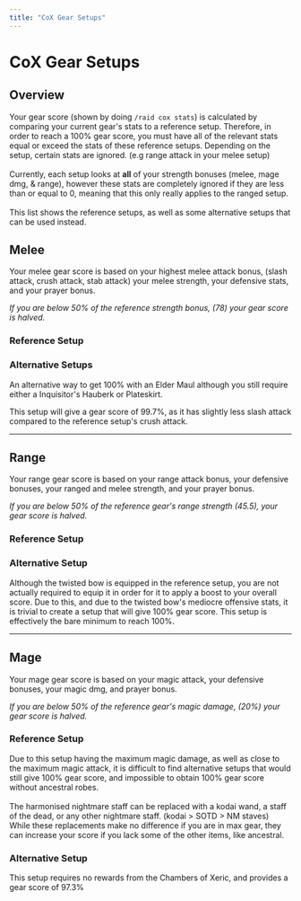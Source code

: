 ```yaml
---
title: "CoX Gear Setups"
---
```


# CoX Gear Setups

## Overview

Your gear score (shown by doing `/raid cox stats`) is calculated by comparing your current gear's stats to a reference setup. Therefore, in order to reach a 100% gear score, you must have all of the relevant stats equal or exceed the stats of these reference setups. Depending on the setup, certain stats are ignored. (e.g range attack in your melee setup)\
\
Currently, each setup looks at **all** of your strength bonuses (melee, mage dmg, & range), however these stats are completely ignored if they are less than or equal to 0, meaning that this only really applies to the ranged setup.\
\
This list shows the reference setups, as well as some alternative setups that can be used instead.

## Melee

Your melee gear score is based on your highest melee attack bonus, (slash attack, crush attack, stab attack) your melee strength, your defensive stats, and your prayer bonus.

_If you are below 50% of the reference strength bonus, (78) your gear score is halved._

### Reference Setup

<div align="left">

<figure><figcaption></figcaption></figure>

</div>

### Alternative Setups

<div align="left">

<figure><figcaption></figcaption></figure>

</div>

An alternative way to get 100% with an Elder Maul although you still require either a Inquisitor's Hauberk or Plateskirt.

<div align="left">

</div>

This setup will give a gear score of 99.7%, as it has slightly less slash attack compared to the reference setup's crush attack.

---

## Range

Your range gear score is based on your range attack bonus, your defensive bonuses, your ranged and melee strength, and your prayer bonus.

_If you are below 50% of the reference gear's range strength (45.5), your gear score is halved._

### Reference Setup

<div align="left">

<figure><figcaption></figcaption></figure>

</div>

### Alternative Setup

<div align="left">

</div>

Although the twisted bow is equipped in the reference setup, you are not actually required to equip it in order for it to apply a boost to your overall score. Due to this, and due to the twisted bow's mediocre offensive stats, it is trivial to create a setup that will give 100% gear score. This setup is effectively the bare minimum to reach 100%.

---

## Mage

Your mage gear score is based on your magic attack, your defensive bonuses, your magic dmg, and prayer bonus.

_If you are below 50% of the reference gear's magic damage, (20%) your gear score is halved._

### Reference Setup

<div align="left">

<figure><figcaption></figcaption></figure>

</div>

Due to this setup having the maximum magic damage, as well as close to the maximum magic attack, it is difficult to find alternative setups that would still give 100% gear score, and impossible to obtain 100% gear score without ancestral robes.\
\
The harmonised nightmare staff can be replaced with a kodai wand, a staff of the dead, or any other nightmare staff. (kodai > SOTD > NM staves) While these replacements make no difference if you are in max gear, they can increase your score if you lack some of the other items, like ancestral.

### Alternative Setup

<div align="left">

</div>

This setup requires no rewards from the Chambers of Xeric, and provides a gear score of 97.3%
